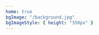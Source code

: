 ```yaml
---
home: true
bgImage: "/background.jpg"
bgImageStyle: { height: "350px" }
---
```


<p align="center">
  <social-share />
</p>
